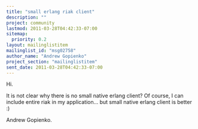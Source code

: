 ```yaml
---
title: "small erlang riak client"
description: ""
project: community
lastmod: 2011-03-28T04:42:33-07:00
sitemap:
  priority: 0.2
layout: mailinglistitem
mailinglist_id: "msg02758"
author_name: "Andrew Gopienko"
project_section: "mailinglistitem"
sent_date: 2011-03-28T04:42:33-07:00
---
```



Hi.

It is not clear why there is no small native erlang client?
Of course, I can include entire riak in my application... but small native
erlang client is better :)


Andrew Gopienko.
